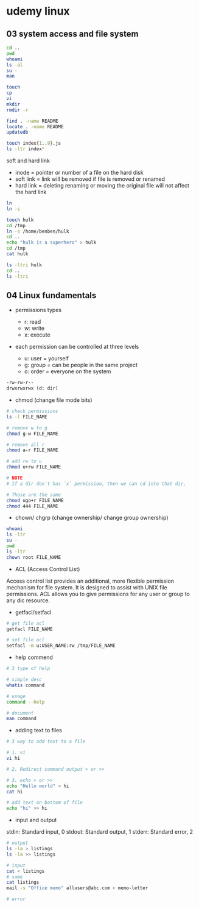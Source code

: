 # udemy linux

## 03 system access and file system

```sh
cd ..
pwd
whoami
ls -al
su -
man

touch
cp
vi
mkdir
rmdir -r

find . -name README
locate . -name README
updatedb

touch index{1..9}.js
ls -ltr index*
```

soft and hard link

- inode = pointer or number of a file on the hard disk
- soft link = link will be removed if file is removed or renamed
- hard link = deleting renaming or moving the original file will not affect the hard link

```sh
ln
ln -s

touch hulk
cd /tmp
ln -s /home/benben/hulk
cd ..
echo "hulk is a superhero" > hulk
cd /tmp
cat hulk

ls -ltri hulk
cd ..
ls -ltri

```

## 04 Linux fundamentals

- permissions types
  - r: read
  - w: write
  - x: execute

- each permission can be controlled at three levels
  - u: user = yourself
  - g: group = can be people in the same project
  - o: order = everyone on the system

```md
-rw-rw-r--
drwxrwxrwx (d: dir)
```

- chmod (change file mode bits)

```sh
# check permissions
ls -l FILE_NAME

# remove w to g
chmod g-w FILE_NAME

# remove all r
chmod a-r FILE_NAME

# add rw to u
chmod u+rw FILE_NAME

# NOTE
# If a dir don't has `x` permission, then we can cd into that dir.

# Those are the same
chmod ugo+r FILE_NAME
chmod 444 FILE_NAME
```

- chown/ chgrp (change ownership/ change group ownership)

```sh
whoami
ls -ltr
su -
pwd
ls -ltr
chown root FILE_NAME

```

- ACL (Access Control List)

Access control list provides an additional, more flexible permission mechanism for file system. It is designed to assist with UNIX file permissions. ACL allows you to give permissions for any user or group to any dic resource.

- getfacl/setfacl

```sh
# get file acl
getfacl FILE_NAME

# set file acl
setfacl -m u:USER_NAME:rw /tmp/FILE_NAME
```

- help commend

```sh
# 3 type of help

# simple desc
whatis command

# usage
command --help

# document
man command
```

- adding text to files

```sh
# 3 way to add text to a file

# 1. vi
vi hi

# 2. Redirect command output > or >>

# 3. echo > or >>
echo "Hello world" > hi
cat hi

# add text on bottom of file
echo "hi" >> hi
```

- input and output

stdin: Standard input, 0
stdout: Standard output, 1
stderr: Standard error, 2

```sh
# output
ls -la > listings
ls -la >> listings

# input
cat < listings
# same
cat listings
mail -s "Office memo" allusers@abc.com < memo-letter

# error
```
